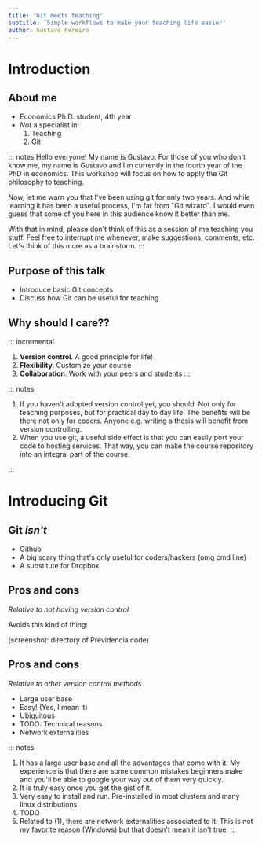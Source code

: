 ```yaml
---
title: 'Git meets teaching'
subtitle: 'Simple workflows to make your teaching life easier'
author: Gustavo Pereira
---
```



# Introduction

## About me
* Economics Ph.D. student, 4th year
* *Not* a specialist in: 
  1. Teaching
  2. Git
  
  
::: notes
Hello everyone! My name is Gustavo. For those of you who don't know me, my name
is Gustavo and I'm currently in the fourth year of the PhD in economics. This
workshop will focus on how to apply the Git philosophy to teaching.

Now, let me warn you that I've been using git for only two years. And while
learning it has been a useful process, I'm far from "Git wizard". I would even
guess that some of you here in this audience know it better than me.

With that in mind, please don't think of this as a session of me teaching you
stuff. Feel free to interrupt me whenever, make suggestions, comments, etc.
Let's think of this more as a brainstorm.
:::
   
## Purpose of this talk
* Introduce basic Git concepts
* Discuss how Git can be useful for teaching

## Why should I care??
::: incremental
1. **Version control**. A good principle for life!
2. **Flexibility**. Customize your course
3. **Collaboration**. Work with your peers and students
:::

::: notes
1. If you haven't adopted version control yet, you should. Not only for teaching
   purposes, but for practical day to day life. The benefits will be there not
   only for coders. Anyone e.g. writing a thesis will benefit from version controlling. 
2. When you use git, a useful side effect is that you can easily port your code
   to hosting services. That way, you can make the course repository into an
   integral part of the course. 

:::

<!-- ## What will need -->
<!-- To reproduce what I do here, you will need:  -->

<!-- - Some shell -->
<!-- - A working version of git -->
<!-- -  Patience :) -->

# Introducing Git

## Git *isn't*
- Github
- A big scary thing that's only useful for coders/hackers (omg cmd line)
- A substitute for Dropbox 

## Pros and cons
*Relative to not having version control*

Avoids this kind of thing: 

(screenshot: directory of Previdencia code)

## Pros and cons
*Relative to other version control methods*

- Large user base
- Easy! (Yes, I mean it)
- Ubiquitous
- TODO: Technical reasons
- Network externalities

::: notes
1. It has a large user base and all the advantages that come with it. My
   experience is that there are some common mistakes beginners make and you'll
   be able to google your way out of them very quickly.
2. It is truly easy once you get the gist of it.
3. Very easy to install and run. Pre-installed in most clusters and many linux
   distributions.
4. TODO
5. Related to (1), there are network externalities associated to it. This is not
   my favorite reason (Windows) but that doesn't mean it isn't true.
:::

